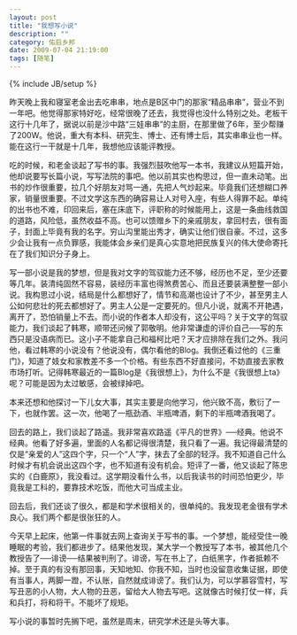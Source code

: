 ```yaml
---
layout: post
title: "我想写小说"
description: ""
category: 佑启乡邦
date: 2009-07-04 21:19:00
tags: [随笔]
---
```

{% include JB/setup %}

昨天晚上我和寝室老金出去吃串串，地点是B区中门的那家“精品串串”，营业不到一年吧。他觉得那家特好吃，经常很晚了还去，我觉得也没什么特别之处。老板干这行十几年了，据说以前是沙中路“三娃串串”的主厨，在那里做了6年，至少帮赚了200W。他说，重大有本科、研究生、博士、还有博士后，其实串串业也一样。能在这行一干就是十几年，我想他应该能评教授。

吃的时候，和老金谈起了写书的事。我强烈鼓吹他写一本书，我建议从短篇开始，他却说要写长篇小说，写写法院的事吧。他以前其实也构思过，但一直未动笔。出书的炒作很重要，拉几个好朋友对骂一通，先把人气炒起来。毕竟我们还想糊口养家，销量很重要。不过文学这东西的确容易让人对号入座，有些人得罪不起。单纯的出书也不难，印回来后，塞在床底下，评职称的时候能用上，这是一条曲线救国的道路，风险低，虽然收益不高。也可以馈赠乡下的亲戚朋友，拿回村去，很有面子，封面上毕竟有我的名字。穷山沟里能出秀才，确实让他们很自豪。不过，这多少会让我有一点负罪感，我能体会乡亲们是真心实意地把民族复兴的伟大使命寄托在了我们知识分子身上。

写一部小说是我的梦想，但是我对文字的驾驭能力还不够，经历也不足，至少还要等几年。装清纯固然不容易，装经历丰富也得煞费苦心、而且还要装满整整一部小说。我构思过小说，结局是什么都想好了，情节和高潮也设计了不少，甚至男主人公如何悲壮的死去都想好了。男主人公是一定要死的。但凡小说，就离不开艳遇，离开了，恐怕销量上不去。而小说的作者本人却没有，这公平吗？关于文字的驾驭能力，我们谈起了韩寒，顺带还问候了郭敬明。他非常谦虚的评价自己──写的东西只是没语病而已。这小子不能拿自己和福柯比吧？天才应排除在我们之外。我问他，看过韩寒的小说没有？他说没有，偶尔看他的Blog。我倒还看过他的《三重门》，知道了妓女和家教差不多一个价格。有些东西不好直接问，不妨直接去家教市场打听。记得韩寒最近的一篇Blog是《我很想上》，为什么不是《我很想上ta》呢？可能是因为太过敏感，会被绿掉吧。

本来还想和他探讨一下儿女大事，其实主要是向他学习，他兴致不高，敷衍了一下，也就作罢。这一次，他喝了一瓶劲酒、半瓶啤酒，剩下的半瓶啤酒我喝了。

回去的路上，我们谈起了路遥。我非常喜欢路遥《平凡的世界》──经典。他说不经典。他看了好多遍，里面的人名都记得很清楚，我只看了一遍。我记得最清楚的仅是“亲爱的人”这四个字，只一个“人”字，抹去了全部的轻浮。我不知道自己什么时候才有机会说出这四个字，也不知道有没有机会。短评了一番，他又谈起了陈忠实的《白鹿原》，我没看过。这学期没看什么书，以后我读书的时间恐怕更少，毕竟我是工科的，要靠技术吃饭，而他大可当成主业。

回去后，我们还谈了很久，都是和学术很相关的，很单纯的。我发现老金很有学术良心。我们两个都是很张狂的人。

今天早上起床，他第一件事就去网上查询关于写书的事。一个梦想，能经受住一晚睡眠的考验，我们都进步了。结果他发现，某大学一个教授写了本书，被其他几个教授告了──诽谤──结果被判刑了。诽谤，写在书上了，白纸黑字，作者抵赖不掉。至于真的有没有那回事，天知地知、你我不知，当时也没留意收集证据，即使有当事人，两脚一蹬，不认账，自然就成诽谤了。我们认为，可以学慕容雪村，写写丑恶的小人物，大人物的丑恶，留给大人物去写吧。这就像古时候打仗一样，兵和兵打，将和将干。不能坏了规矩。

写小说的事暂时先搁下吧，虽然是周末，研究学术还是头等大事。